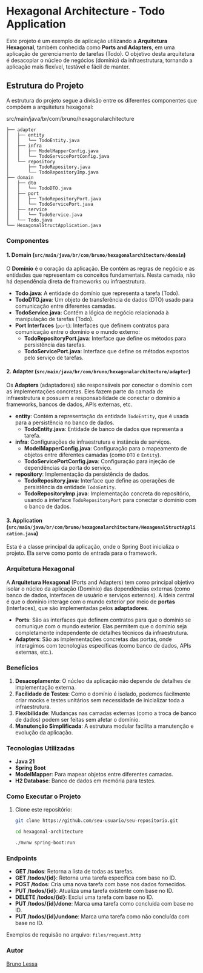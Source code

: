 # Hexagonal Architecture - Todo Application

Este projeto é um exemplo de aplicação utilizando a **Arquitetura Hexagonal**, também conhecida como **Ports and Adapters**, em uma aplicação de gerenciamento de tarefas (Todo). O objetivo desta arquitetura é desacoplar o núcleo de negócios (domínio) da infraestrutura, tornando a aplicação mais flexível, testável e fácil de manter.

## Estrutura do Projeto

A estrutura do projeto segue a divisão entre os diferentes componentes que compõem a arquitetura hexagonal:

src/main/java/br/com/bruno/hexagonalarchitecture
```
├── adapter
│   ├── entity
│   │   └── TodoEntity.java
│   ├── infra
│   │   ├── ModelMapperConfig.java
│   │   └── TodoServicePortConfig.java
│   └── repository
│       ├── TodoRepository.java
│       └── TodoRepositoryImp.java
├── domain
│   ├── dto
│   │   └── TodoDTO.java
│   ├── port
│   │   ├── TodoRepositoryPort.java
│   │   └── TodoServicePort.java
│   ├── service
│   │   └── TodoService.java
│   └── Todo.java
└── HexagonalStructApplication.java
```


### Componentes

#### 1. **Domain** (`src/main/java/br/com/bruno/hexagonalarchitecture/domain`)

O **Domínio** é o coração da aplicação. Ele contém as regras de negócio e as entidades que representam os conceitos fundamentais. Nesta camada, não há dependência direta de frameworks ou infraestrutura.

- **Todo.java**: A entidade do domínio que representa a tarefa (Todo).
- **TodoDTO.java**: Um objeto de transferência de dados (DTO) usado para comunicação entre diferentes camadas.
- **TodoService.java**: Contém a lógica de negócio relacionada à manipulação de tarefas (Todo).
- **Port Interfaces** (`port`): Interfaces que definem contratos para comunicação entre o domínio e o mundo externo:
    - **TodoRepositoryPort.java**: Interface que define os métodos para persistência das tarefas.
    - **TodoServicePort.java**: Interface que define os métodos expostos pelo serviço de tarefas.

#### 2. **Adapter** (`src/main/java/br/com/bruno/hexagonalarchitecture/adapter`)

Os **Adapters** (adaptadores) são responsáveis por conectar o domínio com as implementações concretas. Eles fazem parte da camada de infraestrutura e possuem a responsabilidade de conectar o domínio a frameworks, bancos de dados, APIs externas, etc.

- **entity**: Contém a representação da entidade `TodoEntity`, que é usada para a persistência no banco de dados.
    - **TodoEntity.java**: Entidade de banco de dados que representa a tarefa.
- **infra**: Configurações de infraestrutura e instância de serviços.
    - **ModelMapperConfig.java**: Configuração para o mapeamento de objetos entre diferentes camadas (como `DTO` e `Entity`).
    - **TodoServicePortConfig.java**: Configuração para injeção de dependências da porta do serviço.
- **repository**: Implementação da persistência de dados.
    - **TodoRepository.java**: Interface que define as operações de persistência da entidade `TodoEntity`.
    - **TodoRepositoryImp.java**: Implementação concreta do repositório, usando a interface `TodoRepositoryPort` para conectar o domínio com o banco de dados.

#### 3. **Application** (`src/main/java/br/com/bruno/hexagonalarchitecture/HexagonalStructApplication.java`)

Esta é a classe principal da aplicação, onde o Spring Boot inicializa o projeto. Ela serve como ponto de entrada para o framework.

### Arquitetura Hexagonal

A **Arquitetura Hexagonal** (Ports and Adapters) tem como principal objetivo isolar o núcleo da aplicação (Domínio) das dependências externas (como banco de dados, interfaces de usuário e serviços externos). A ideia central é que o domínio interage com o mundo exterior por meio de **portas** (interfaces), que são implementadas pelos **adaptadores**.

- **Ports**: São as interfaces que definem contratos para que o domínio se comunique com o mundo exterior. Elas permitem que o domínio seja completamente independente de detalhes técnicos da infraestrutura.
- **Adapters**: São as implementações concretas das portas, onde interagimos com tecnologias específicas (como banco de dados, APIs externas, etc.).

### Benefícios

1. **Desacoplamento**: O núcleo da aplicação não depende de detalhes de implementação externa.
2. **Facilidade de Testes**: Como o domínio é isolado, podemos facilmente criar mocks e testes unitários sem necessidade de inicializar toda a infraestrutura.
3. **Flexibilidade**: Mudanças nas camadas externas (como a troca de banco de dados) podem ser feitas sem afetar o domínio.
4. **Manutenção Simplificada**: A estrutura modular facilita a manutenção e evolução da aplicação.

### Tecnologias Utilizadas

- **Java 21**
- **Spring Boot**
- **ModelMapper**: Para mapear objetos entre diferentes camadas.
- **H2 Database**: Banco de dados em memória para testes.

### Como Executar o Projeto

1. Clone este repositório:
   ```bash
   git clone https://github.com/seu-usuario/seu-repositorio.git
   
   cd hexagonal-architecture

   ./mvnw spring-boot:run
   ```
   
### Endpoints

- **GET /todos**: Retorna a lista de todas as tarefas.
- **GET /todos/{id}**: Retorna uma tarefa específica com base no ID.
- **POST /todos**: Cria uma nova tarefa com base nos dados fornecidos.
- **PUT /todos/{id}**: Atualiza uma tarefa existente com base no ID.
- **DELETE /todos/{id}**: Exclui uma tarefa com base no ID.
- **PUT /todos/{id}/done**: Marca uma tarefa como concluída com base no ID.
- **PUT /todos/{id}/undone**: Marca uma tarefa como não concluída com base no ID.

Exemplos de requisão no arquivo: `files/request.http`

### Autor
[Bruno Lessa](https://www.linkedin.com/in/bruno-lessa-ferraz/)
   

